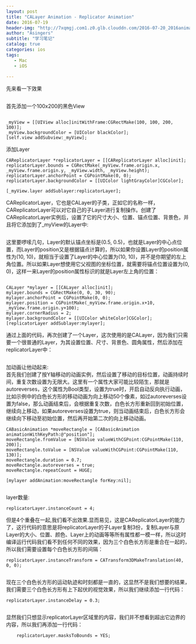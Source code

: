 ```yaml
---
layout: post
title: "CALayer Animation - Replicator Animation"
date: 2016-07-19
header-img: "http://7xqmgj.com1.z0.glb.clouddn.com/2016-07-20_2016animation.jpeg"
author: "Asingers"
subtitle: "学习笔记"
catalog: true
categories: ios
tags:
   - Mac
   - iOS
   
---
```


先来看一下效果    

<img src="http://7xqmgj.com1.z0.glb.clouddn.com/2016-07-20_animation.gif" alt="" class="shadow"/>    

首先添加一个100x200的黑色View  

<img src="http://7xqmgj.com1.z0.glb.clouddn.com/2016-07-20_%E5%B1%8F%E5%B9%95%E5%BF%AB%E7%85%A7%202016-07-20%20%E4%B8%8B%E5%8D%884.50.24.png" alt="" class="shadow"/>  

    
    _myView = [[UIView alloc]initWithFrame:CGRectMake(100, 100, 200, 100)];
    _myView.backgroundColor = [UIColor blackColor];
    [self.view addSubview:_myView];    
添加Layer

    CAReplicatorLayer *replicatorLayer = [[CAReplicatorLayer alloc]init];
    replicatorLayer.bounds = CGRectMake(_myView.frame.origin.x, _myView.frame.origin.y, _myView.width, _myView.height);
    replicatorLayer.anchorPoint = CGPointMake(0, 0);
    replicatorLayer.backgroundColor = [[UIColor lightGrayColor]CGColor];
    
    [_myView.layer addSublayer:replicatorLayer];
     
CAReplicatorLayer，它也是CALayer的子类，正如它的名称一样，CAReplicatorLayer可以对它自己的子Layer进行复制操作。创建了CAReplicatorLayer实例后，设置了它的尺寸大小、位置、锚点位置、背景色，并且将它添加到了_myView的Layer中:  

<img src="http://7xqmgj.com1.z0.glb.clouddn.com/2016-07-20_%E5%B1%8F%E5%B9%95%E5%BF%AB%E7%85%A7%202016-07-20%20%E4%B8%8B%E5%8D%884.52.54.png" alt="" class="shadow"/>  

这里要啰嗦几句，Layer的默认锚点坐标是(0.5, 0.5)，也就是Layer的中心点位置，而Layer的position又是根据锚点计算的，所以如果你设置Layer的position属性为(10, 10)，就相当于设置了Layer的中心位置为(10, 10)，并不是你期望的左上角位置。所以如果Layer想使用它父视图的坐标位置，就需要将锚点位置设置为(0, 0)，这样一来Layer的position属性标识的就是Layer左上角的位置：

<img src="http://7xqmgj.com1.z0.glb.clouddn.com/2016-07-20_ReplicatorAnimation-3.png" alt="" class="shadow"/>  

    CALayer *mylayer = [[CALayer alloc]init];
    mylayer.bounds = CGRectMake(0, 0, 30, 90);
    mylayer.anchorPoint = CGPointMake(0, 0);
    mylayer.position = CGPointMake(_myView.frame.origin.x+10, _myView.frame.origin.y+100);
    mylayer.cornerRadius = 2;
    mylayer.backgroundColor = [[UIColor whiteColor]CGColor];
    [replicatorLayer addSublayer:mylayer];
    
通过上面的代码，再次创建了一个Layer，这次使用的是CALayer，因为我们只需要一个很普通的Layer，为其设置位置、尺寸、背景色、圆角属性，然后添加在replicatorLayer中：  

<img src="http://7xqmgj.com1.z0.glb.clouddn.com/2016-07-20_%E5%B1%8F%E5%B9%95%E5%BF%AB%E7%85%A7%202016-07-20%20%E4%B8%8B%E5%8D%884.55.53.png" alt="" class="shadow"/>  

加动画让他动起来:  
首先我们创建了按Y轴移动的动画实例，然后设置了移动的目标位置，动画持续时间，重复次数设置为无限大。这里有一个属性大家可能比较陌生，那就是autoreverses，这个属性为Bool类型，设置为true时，开启自动反向执行动画，比如示例中的白色长方形的移动动画为向上移动50个像素，如过autoreverses设置为false，那么动画结束后，会根据重复次数，白色长方形重新回到初始位置，继续向上移动，如果autoreverses设置为true，则当动画结束后，白色长方形会继续向下移动至初始位置，然后再开始第二次的向上移动动画。

    CABasicAnimation *moveRectangle = [CABasicAnimation animationWithKeyPath:@"position"];
    moveRectangle.fromValue = [NSValue valueWithCGPoint:CGPointMake(110, 200)];
    moveRectangle.toValue = [NSValue valueWithCGPoint:CGPointMake(110, 130)];
    moveRectangle.duration = 0.7;
    moveRectangle.autoreverses = true;
    moveRectangle.repeatCount = HUGE;
   
    [mylayer addAnimation:moveRectangle forKey:nil];  
    
<img src="http://7xqmgj.com1.z0.glb.clouddn.com/2016-07-20_animation-1.gif" alt="" class="shadow"/>  

layer数量:

    replicatorLayer.instanceCount = 4;  

但是4个重叠在一起,我们看不出效果.显而易见，这是CAReplicatorLayer的能力了，这行代码的意思是将replicatorLayer的子Layer复制3份，复制Layer与原Layer的大小、位置、颜色、Layer上的动画等等所有属性都一模一样，所以这时编译运行代码我们看不到任何不同的效果，因为三个白色长方形是重合在一起的，所以我们需要设置每个白色长方形的间隔：

    replicatorLayer.instanceTransform = CATransform3DMakeTranslation(40, 0, 0);  
    
<img src="http://7xqmgj.com1.z0.glb.clouddn.com/2016-07-20_animation-2.gif" alt="" class="shadow"/>  

现在三个白色长方形的运动轨迹和时刻都是一直的，这显然不是我们想要的结果，我们需要三个白色长方形有上下起伏的视觉效果，所以我们继续添加一行代码：  

    replicatorLayer.instanceDelay = 0.3;  
    
<img src="http://7xqmgj.com1.z0.glb.clouddn.com/2016-07-20_animation-3.gif" alt="" class="shadow"/>  

显然我们只想显示replicatorLayer区域里的内容，我们并不想看到超出它边界的内容，所以我们再添加一行代码：  

        replicatorLayer.masksToBounds = YES;

<img src="http://7xqmgj.com1.z0.glb.clouddn.com/2016-07-20_animation-4.gif" alt="" class="shadow"/>  







  

    